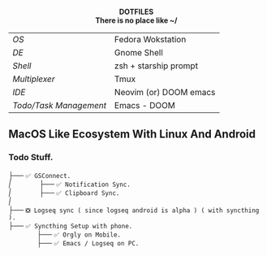 <p align="center">
 <b><font-size="24px">DOTFILES</font></b> <br />
 <b><font-size="26px">There is no place like ~/</font></b>
</p>

| | |
|-|-|
| *OS* | Fedora Wokstation |
| *DE* | Gnome Shell |
| *Shell* | zsh + starship prompt |
| *Multiplexer* | Tmux |
| *IDE* | Neovim (or) DOOM emacs |
| *Todo/Task Management* | Emacs - DOOM |

## MacOS Like Ecosystem With Linux And Android

### Todo Stuff. <br />
*├──* `✅ GSConnect.`<br />
*|*&emsp;&emsp;&emsp;&emsp;*├──* `✅ Notification Sync.`<br />
*|*&emsp;&emsp;&emsp;&emsp;*├──* `✅ Clipboard Sync.`<br />
*|*<br />
*├──* `❎ Logseq sync ( since logseq android is alpha ) ( with syncthing ).`<br />
*├──* `✅ Syncthing Setup with phone.`<br />
&emsp;&emsp;&emsp;&emsp;*├──* `✅ Orgly on Mobile.`<br />
&emsp;&emsp;&emsp;&emsp;*├──* `✅ Emacs / Logseq on PC.`<br />

